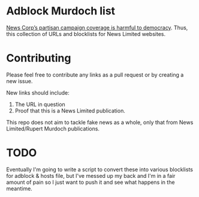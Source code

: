 # Adblock Murdoch list
[News Corp’s partisan campaign coverage is harmful to democracy](https://theconversation.com/new-low-for-journalism-why-news-corps-partisan-campaign-coverage-is-harmful-to-democracy-116796). Thus, this collection of URLs and blocklists for News Limited websites.

# Contributing
Please feel free to contribute any links as a pull request or by creating a new issue.

New links should include:
1. The URL in question
2. Proof that this is a News Limited publication.

This repo does not aim to tackle fake news as a whole, only that from News Limited/Rupert Murdoch publications.

# TODO
Eventually I'm going to write a script to convert these into various blocklists 
for adblock & hosts file, but I've messed up my back and I'm in a fair amount of
pain so I just want to push it and see what happens in the meantime.